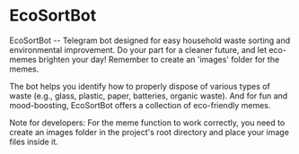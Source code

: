 # EcoSortBot
EcoSortBot -- Telegram bot designed for easy household waste sorting and environmental improvement. Do your part for a cleaner future, and let eco-memes brighten your day! Remember to create an 'images' folder for the memes.

The bot helps you identify how to properly dispose of various types of waste (e.g., glass, plastic, paper, batteries, organic waste). And for fun and mood-boosting, EcoSortBot offers a collection of eco-friendly memes.

Note for developers: For the meme function to work correctly, you need to create an images folder in the project's root directory and place your image files inside it.
